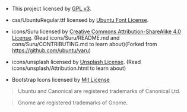 * This project licensed by [GPL v3](./LICENSE_GPL3.txt).

* css/UbuntuRegular.ttf licensed by [Ubuntu Font License](./LICENSE_UFL.txt).

* icons/Suru licensed by [Creative Commons Attribution-ShareAlike 4.0 License](./LICENSE_CCBYSA.txt). (Read icons/Suru/README.md and cons/Suru/CONTRIBUTING.md to learn about)(Forked from https://github.com/ubuntu/yaru)

* icons/unsplash licensed by [Unsplash License](./LICENSE_UNSPLASH.txt). (Read icons/unsplash/Attribution.html to learn about)

* Bootstrap Icons licensed by [Mit License](./LICENSE_MIT.txt)

> Ubuntu and Canonical are registered trademarks of Canonical Ltd.

> Gnome are registered trademarks of Gnome.